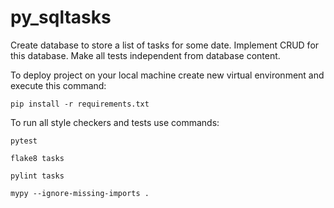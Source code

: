 # py_sqltasks

Create database to store a list of tasks for some date. Implement CRUD for this database.
Make all tests independent from database content. 

To deploy project on your local machine create new virtual environment and execute this command:

`pip install -r requirements.txt`

To run all style checkers and tests use commands:

`pytest `

`flake8 tasks`

`pylint tasks`

`mypy --ignore-missing-imports .`
